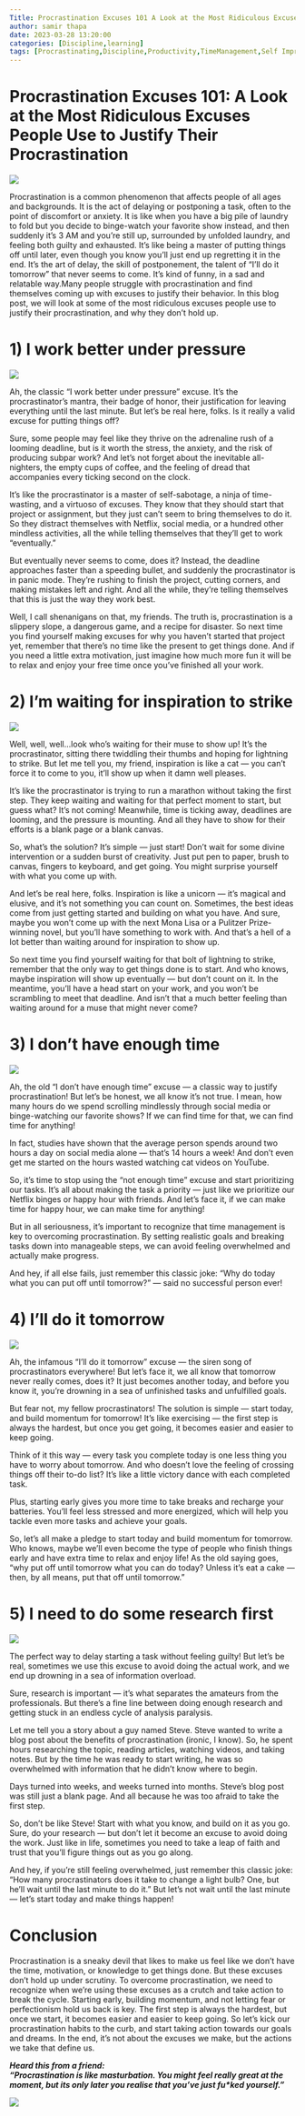 ```yaml
---
Title: Procrastination Excuses 101 A Look at the Most Ridiculous Excuses People Use to Justify Their Procrastination
author: samir thapa
date: 2023-03-28 13:20:00 
categories: [Discipline,learning]
tags: [Procrastinating,Discipline,Productivity,TimeManagement,Self Improvement,python,learning]
---
```


# Procrastination Excuses 101: A Look at the Most Ridiculous Excuses People Use to Justify Their Procrastination

![](https://miro.medium.com/v2/resize:fit:600/0*-OWocWT6bvfOje_4.jpg)

Procrastination is a common phenomenon that affects people of all ages and backgrounds. It is the act of delaying or postponing a task, often to the point of discomfort or anxiety. It is like when you have a big pile of laundry to fold but you decide to binge-watch your favorite show instead, and then suddenly it’s 3 AM and you’re still up, surrounded by unfolded laundry, and feeling both guilty and exhausted. It’s like being a master of putting things off until later, even though you know you’ll just end up regretting it in the end. It’s the art of delay, the skill of postponement, the talent of “I’ll do it tomorrow” that never seems to come. It’s kind of funny, in a sad and relatable way.Many people struggle with procrastination and find themselves coming up with excuses to justify their behavior. In this blog post, we will look at some of the most ridiculous excuses people use to justify their procrastination, and why they don’t hold up.

# 1) I work better under pressure

![](https://miro.medium.com/v2/resize:fit:500/0*i_LqD2ohfOSSvRi7)

Ah, the classic “I work better under pressure” excuse. It’s the procrastinator’s mantra, their badge of honor, their justification for leaving everything until the last minute. But let’s be real here, folks. Is it really a valid excuse for putting things off?

Sure, some people may feel like they thrive on the adrenaline rush of a looming deadline, but is it worth the stress, the anxiety, and the risk of producing subpar work? And let’s not forget about the inevitable all-nighters, the empty cups of coffee, and the feeling of dread that accompanies every ticking second on the clock.

It’s like the procrastinator is a master of self-sabotage, a ninja of time-wasting, and a virtuoso of excuses. They know that they should start that project or assignment, but they just can’t seem to bring themselves to do it. So they distract themselves with Netflix, social media, or a hundred other mindless activities, all the while telling themselves that they’ll get to work “eventually.”

But eventually never seems to come, does it? Instead, the deadline approaches faster than a speeding bullet, and suddenly the procrastinator is in panic mode. They’re rushing to finish the project, cutting corners, and making mistakes left and right. And all the while, they’re telling themselves that this is just the way they work best.

Well, I call shenanigans on that, my friends. The truth is, procrastination is a slippery slope, a dangerous game, and a recipe for disaster. So next time you find yourself making excuses for why you haven’t started that project yet, remember that there’s no time like the present to get things done. And if you need a little extra motivation, just imagine how much more fun it will be to relax and enjoy your free time once you’ve finished all your work.

# 2) I’m waiting for inspiration to strike

![](https://miro.medium.com/v2/resize:fit:500/0*2WIIxg_1f5hxllnf)

Well, well, well…look who’s waiting for their muse to show up! It’s the procrastinator, sitting there twiddling their thumbs and hoping for lightning to strike. But let me tell you, my friend, inspiration is like a cat — you can’t force it to come to you, it’ll show up when it damn well pleases.

It’s like the procrastinator is trying to run a marathon without taking the first step. They keep waiting and waiting for that perfect moment to start, but guess what? It’s not coming! Meanwhile, time is ticking away, deadlines are looming, and the pressure is mounting. And all they have to show for their efforts is a blank page or a blank canvas.

So, what’s the solution? It’s simple — just start! Don’t wait for some divine intervention or a sudden burst of creativity. Just put pen to paper, brush to canvas, fingers to keyboard, and get going. You might surprise yourself with what you come up with.

And let’s be real here, folks. Inspiration is like a unicorn — it’s magical and elusive, and it’s not something you can count on. Sometimes, the best ideas come from just getting started and building on what you have. And sure, maybe you won’t come up with the next Mona Lisa or a Pulitzer Prize-winning novel, but you’ll have something to work with. And that’s a hell of a lot better than waiting around for inspiration to show up.

So next time you find yourself waiting for that bolt of lightning to strike, remember that the only way to get things done is to start. And who knows, maybe inspiration will show up eventually — but don’t count on it. In the meantime, you’ll have a head start on your work, and you won’t be scrambling to meet that deadline. And isn’t that a much better feeling than waiting around for a muse that might never come?

# 3) I don’t have enough time

![](https://miro.medium.com/v2/resize:fit:640/0*g3UbHpNGyUzg8v5B.gif)

Ah, the old “I don’t have enough time” excuse — a classic way to justify procrastination! But let’s be honest, we all know it’s not true. I mean, how many hours do we spend scrolling mindlessly through social media or binge-watching our favorite shows? If we can find time for that, we can find time for anything!

In fact, studies have shown that the average person spends around two hours a day on social media alone — that’s 14 hours a week! And don’t even get me started on the hours wasted watching cat videos on YouTube.

So, it’s time to stop using the “not enough time” excuse and start prioritizing our tasks. It’s all about making the task a priority — just like we prioritize our Netflix binges or happy hour with friends. And let’s face it, if we can make time for happy hour, we can make time for anything!

But in all seriousness, it’s important to recognize that time management is key to overcoming procrastination. By setting realistic goals and breaking tasks down into manageable steps, we can avoid feeling overwhelmed and actually make progress.

And hey, if all else fails, just remember this classic joke: “Why do today what you can put off until tomorrow?” — said no successful person ever!

# 4) I’ll do it tomorrow

![](https://miro.medium.com/v2/resize:fit:480/0*5v66T1l790ca1ag5)

Ah, the infamous “I’ll do it tomorrow” excuse — the siren song of procrastinators everywhere! But let’s face it, we all know that tomorrow never really comes, does it? It just becomes another today, and before you know it, you’re drowning in a sea of unfinished tasks and unfulfilled goals.

But fear not, my fellow procrastinators! The solution is simple — start today, and build momentum for tomorrow! It’s like exercising — the first step is always the hardest, but once you get going, it becomes easier and easier to keep going.

Think of it this way — every task you complete today is one less thing you have to worry about tomorrow. And who doesn’t love the feeling of crossing things off their to-do list? It’s like a little victory dance with each completed task.

Plus, starting early gives you more time to take breaks and recharge your batteries. You’ll feel less stressed and more energized, which will help you tackle even more tasks and achieve your goals.

So, let’s all make a pledge to start today and build momentum for tomorrow. Who knows, maybe we’ll even become the type of people who finish things early and have extra time to relax and enjoy life! As the old saying goes, “why put off until tomorrow what you can do today? Unless it’s eat a cake — then, by all means, put that off until tomorrow.”

# 5) I need to do some research first

![](https://miro.medium.com/v2/resize:fit:480/0*1zzrenDl3QEbFwqY)

The perfect way to delay starting a task without feeling guilty! But let’s be real, sometimes we use this excuse to avoid doing the actual work, and we end up drowning in a sea of information overload.

Sure, research is important — it’s what separates the amateurs from the professionals. But there’s a fine line between doing enough research and getting stuck in an endless cycle of analysis paralysis.

Let me tell you a story about a guy named Steve. Steve wanted to write a blog post about the benefits of procrastination (ironic, I know). So, he spent hours researching the topic, reading articles, watching videos, and taking notes. But by the time he was ready to start writing, he was so overwhelmed with information that he didn’t know where to begin.

Days turned into weeks, and weeks turned into months. Steve’s blog post was still just a blank page. And all because he was too afraid to take the first step.

So, don’t be like Steve! Start with what you know, and build on it as you go. Sure, do your research — but don’t let it become an excuse to avoid doing the work. Just like in life, sometimes you need to take a leap of faith and trust that you’ll figure things out as you go along.

And hey, if you’re still feeling overwhelmed, just remember this classic joke: “How many procrastinators does it take to change a light bulb? One, but he’ll wait until the last minute to do it.” But let’s not wait until the last minute — let’s start today and make things happen!

# Conclusion

Procrastination is a sneaky devil that likes to make us feel like we don’t have the time, motivation, or knowledge to get things done. But these excuses don’t hold up under scrutiny. To overcome procrastination, we need to recognize when we’re using these excuses as a crutch and take action to break the cycle. Starting early, building momentum, and not letting fear or perfectionism hold us back is key. The first step is always the hardest, but once we start, it becomes easier and easier to keep going. So let’s kick our procrastination habits to the curb, and start taking action towards our goals and dreams. In the end, it’s not about the excuses we make, but the actions we take that define us.

**_Heard this from a friend:  
“Procrastination is like masturbation. You might feel really great at the moment, but its only later you realise that you’ve just fu*ked yourself.”_**

![](https://miro.medium.com/v2/resize:fit:450/0*00N9-uqnytJcTIjM)
